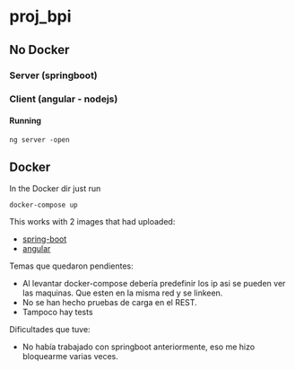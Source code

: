 # proj_bpi

## No Docker

### Server (springboot)


### Client (angular - nodejs)

#### Running 

```ng server -open```

## Docker

In the Docker dir just run 

```docker-compose up```

This works with 2 images that had uploaded:

 - [spring-boot](https://hub.docker.com/repository/docker/fhofman/bpi-springboot)
 - [angular](https://hub.docker.com/repository/docker/fhofman/bpi-angular)

Temas que quedaron pendientes:
- Al levantar docker-compose debería predefinir los ip asi se pueden ver las maquinas. Que esten en la misma red y se linkeen. 
- No se han hecho pruebas de carga en el REST. 
- Tampoco hay tests

Dificultades que tuve: 
- No había trabajado con springboot anteriormente, eso me hizo bloquearme varias veces.
